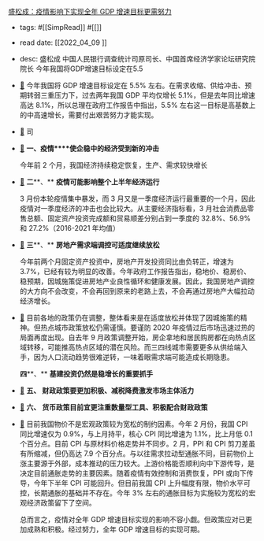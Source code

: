 [盛松成：疫情影响下实现全年 GDP 增速目标更需努力](https://mp.weixin.qq.com/s/v5ZAFwaTv8QH8vzmCmyhrA)

- tags: #[[SimpRead]] #[[]]
- read date: [[2022_04_09  ]]
- desc: 盛松成 中国人民银行调查统计司原司长、中国首席经济学家论坛研究院院长  今年我国将GDP增速目标设定在5.5
- [📌](<http://localhost:7026/pdf/盛松成：疫情影响下实现全年 GDP 增速目标更需努力#id=1649487701618>)  今年我国将 GDP 增速目标设定在 5.5% 左右。在需求收缩、供给冲击、预期转弱三重压力下，过去两年我国 GDP 平均仅增长 5.1%，但是去年同比增速高达 8.1%，所以总理在政府工作报告中指出，5.5% 左右这一目标是高基数上的中高速增长，需要付出艰苦努力才能实现。
- [📌](<http://localhost:7026/pdf/盛松成：疫情影响下实现全年 GDP 增速目标更需努力#id=1649487759933>)  司
- [📌](<http://localhost:7026/pdf/盛松成：疫情影响下实现全年 GDP 增速目标更需努力#id=1649487783349>)  **一、疫情****使企稳中的经济受到新的冲击**
  
  今年前 2 个月，我国经济持续稳定恢复，生产、需求较快增长
- [📌](<http://localhost:7026/pdf/盛松成：疫情影响下实现全年 GDP 增速目标更需努力#id=1649487803978>)  **二****、** **疫情可能影响整个上半年经济运行**
  
  3 月份本轮疫情集中暴发，而 3 月又是一季度经济运行最重要的一个月，因此疫情对一季度经济的冲击也会比较大。从主要经济指标看，3 月社会消费品零售总额、固定资产投资完成额和贸易顺差分别占到一季度的 32.8%、56.9% 和 27.2%（2016-2021 年均值）
- [📌](<http://localhost:7026/pdf/盛松成：疫情影响下实现全年 GDP 增速目标更需努力#id=1649487818533>)  **三****、** **房地产需求端调控可适度继续放松**
  
  今年前两个月固定资产投资中，房地产开发投资同比由负转正，增速为 3.7%，已经有较为明显的改善。今年政府工作报告指出，稳地价、稳房价、稳预期，因城施策促进房地产业良性循环和健康发展。因此，我国房地产调控的大方向不会改变，不会再回到原来的老路上去，不会再通过房地产大幅拉动经济增长。
- [📌](<http://localhost:7026/pdf/盛松成：疫情影响下实现全年 GDP 增速目标更需努力#id=1649488111707>)  目前各地的政策仍在调整，整体看来是在适度放松并体现了因城施策的精神。但热点城市政策放松仍需谨慎。要谨防 2020 年疫情过后市场迅速过热的局面再度出现。自去年 9 月政策调整开始，房企拿地和居民购房都在向热点区域转移，可能推高热点区域的潜在风险。而三四线城市需要更多从供给端入手，因为人口流动趋势很难逆转，一味着眼需求端可能造成长期隐患。
  
  **四****、** **基建投资仍然是稳增长的重要抓手**
- [📌](<http://localhost:7026/pdf/盛松成：疫情影响下实现全年 GDP 增速目标更需努力#id=1649488295606>)  **五、** **财政政策要更加积极、减税降费激发市场主体活力**
- [📌](<http://localhost:7026/pdf/盛松成：疫情影响下实现全年 GDP 增速目标更需努力#id=1649488299440>)  **六、** **货币政策目前宜更注重数量型工具、积极配合财政政策**
- [📌](<http://localhost:7026/pdf/盛松成：疫情影响下实现全年 GDP 增速目标更需努力#id=1649488337757>)  目前我国物价不是宏观政策较为宽松的制约因素。今年 2 月份，我国 CPI 同比增速仅为 0.9%，与上月持平，核心 CPI 同比增速为 1.1%，比上月低 0.1 个百分点。目前 CPI 与原材料价格走势并不同步。2 月，PPI 和 CPI 剪刀差虽有所缩减，但仍高达 7.9 个百分点。与以往需求拉动型通胀不同，目前物价上涨主要源于外部，成本推动的压力较大。上游价格能否顺利向中下游传导，是决定目前通胀走势的主要因素。随着疫情有效控制和消费恢复，PPI 或向下传导，今年下半年 CPI 可能回升。但目前我国 CPI 上升幅度有限，物价水平可控，长期通胀的基础并不存在。今年 3% 左右的通胀目标为实施较为宽松的宏观经济政策留下了空间。
  
  总而言之，疫情对全年 GDP 增速目标实现的影响不容小觑。但政策应对已更加成熟和积极。经过努力，全年 GDP 增速目标的实现可期。